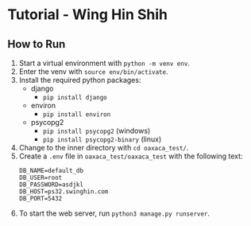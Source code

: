 # Tutorial - Wing Hin Shih

## How to Run

1. Start a virtual environment with `python -m venv env`.
2. Enter the venv with `source env/bin/activate`.
3. Install the required python packages:
    - django
        - `pip install django`
    - environ
        - `pip install environ`
    - psycopg2
        - `pip install psycopg2` (windows)
        - `pip install psycopg2-binary` (linux)
4. Change to the inner directory with `cd oaxaca_test/`.
5. Create a `.env` file in `oaxaca_test/oaxaca_test` with the following text:
    ```
    DB_NAME=default_db
    DB_USER=root
    DB_PASSWORD=asdjkl
    DB_HOST=ps32.swinghin.com
    DB_PORT=5432
    ```
6. To start the web server, run `python3 manage.py runserver`.